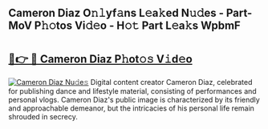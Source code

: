 ## Cameron Diaz O𝚗𝚕yf𝚊ns L𝚎a𝚔ed N𝚞𝚍es - Part-MoV P𝚑𝚘tos Vi𝚍𝚎o - H𝚘𝚝 Part L𝚎a𝚔s WpbmF

# <h2><a href="http://kf5wsm.oniu.top/?m=Cameron+Diaz">🔗👉 🔴 Cameron Diaz P𝚑ot𝚘𝚜 V𝚒d𝚎o</a></h2>

[![Cameron Diaz Nu𝚍e𝚜](https://i.imgur.com/0qMVB7G.gif)](http://kf5wsm.oniu.top/?m=Cameron+Diaz)
Digital content creator Cameron Diaz, celebrated for publishing dance and lifestyle material, consisting of performances and personal vlogs. Cameron Diaz's public image is characterized by its friendly and approachable demeanor, but the intricacies of his personal life remain shrouded in secrecy.  
